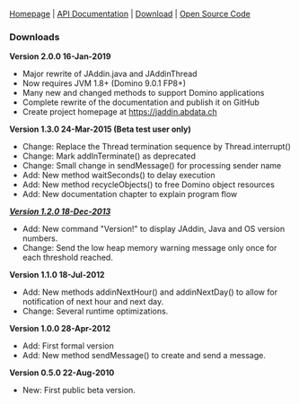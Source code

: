 [Homepage](README.md) | [API Documentation](api/index.html) | [Download](DOWNLOAD.md) | [Open Source Code](https://github.com/AndyBrunner/Domino-JAddin)

### Downloads

**Version 2.0.0 16-Jan-2019**

- Major rewrite of JAddin.java and JAddinThread
- Now requires JVM 1.8+ (Domino 9.0.1 FP8+)
- Many new and changed methods to support Domino applications
- Complete rewrite of the documentation and publish it on GitHub
- Create project homepage at https://jaddin.abdata.ch

**Version 1.3.0 24-Mar-2015 (Beta test user only)**
- Change: Replace the Thread termination sequence by Thread.interrupt()
- Change: Mark addInTerminate() as deprecated
- Change: Small change in sendMessage() for processing sender name
- Add: New method waitSeconds() to delay execution
- Add: New method recycleObjects() to free Domino object resources
- Add: New documentation chapter to explain program flow

***[Version 1.2.0 18-Dec-2013](JAddin-1.2.0.zip)***

- Add: New command "Version!" to display JAddin, Java and OS version numbers.
- Change: Send the low heap memory warning message only once for each threshold reached.

**Version 1.1.0 18-Jul-2012**

- Add: New methods addinNextHour() and addinNextDay() to allow for notification of next hour and next day.
- Change: Several runtime optimizations.

**Version 1.0.0 28-Apr-2012**

- Add: First formal version
- Add: New method sendMessage() to create and send a message.

**Version 0.5.0 22-Aug-2010**

- New: First public beta version.
